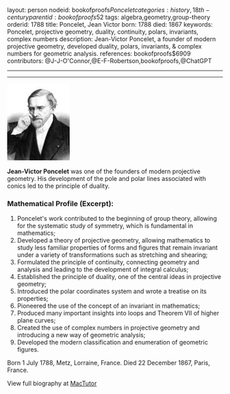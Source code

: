 layout: person
nodeid: bookofproofs$Poncelet
categories: history,18th-century
parentid: bookofproofs$52
tags: algebra,geometry,group-theory
orderid: 1788
title: Poncelet, Jean Victor
born: 1788
died: 1867
keywords: Poncelet, projective geometry, duality, continuity, polars, invariants, complex numbers
description: Jean-Victor Poncelet, a founder of modern projective geometry, developed duality, polars, invariants, & complex numbers for geometric analysis.
references: bookofproofs$6909
contributors: @J-J-O'Connor,@E-F-Robertson,bookofproofs,@ChatGPT

---



---

![Poncelet.jpg](https://github.com/bookofproofs/bookofproofs.github.io/blob/main/_sources/_assets/images/portraits/Poncelet.jpg?raw=true)

**Jean-Victor Poncelet** was one of the founders of modern projective geometry. His development of the pole and polar lines associated with conics led to the principle of duality.

### Mathematical Profile (Excerpt):
1. Poncelet's work contributed to the beginning of group theory, allowing for the systematic study of symmetry, which is fundamental in mathematics;
2. Developed a theory of projective geometry, allowing mathematics to study less familiar properties of forms and figures that remain invariant under a variety of transformations such as stretching and shearing;
3. Formulated the principle of continuity, connecting geometry and analysis and leading to the development of integral calculus;
4. Established the principle of duality, one of the central ideas in projective geometry;
5. Introduced the polar coordinates system and wrote a treatise on its properties;
6. Pioneered the use of the concept of an invariant in mathematics;
7. Produced many important insights into loops and Theorem VII of higher plane curves;
8. Created the use of complex numbers in projective geometry and introducing a new way of geometric analysis;
9. Developed the modern classification and enumeration of geometric figures.

Born 1 July 1788, Metz, Lorraine, France. Died 22 December 1867, Paris, France.

View full biography at [MacTutor](https://mathshistory.st-andrews.ac.uk/Biographies/Poncelet/)
